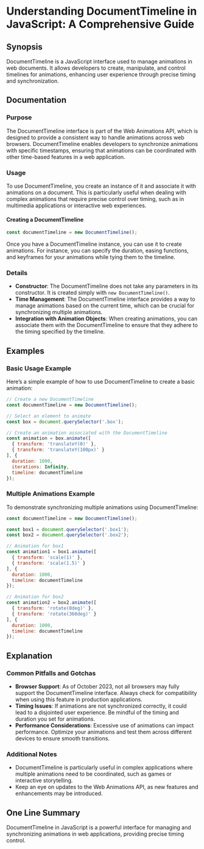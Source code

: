 <!--
Meta Description: # Understanding DocumentTimeline in JavaScript: A Comprehensive Guide ## Synopsis DocumentTimeline is a JavaScript interface used to manage animations...
Meta Keywords: documenttimeline, animations, const, web, javascript
-->

# Understanding DocumentTimeline in JavaScript: A Comprehensive Guide

## Synopsis
DocumentTimeline is a JavaScript interface used to manage animations in web documents. It allows developers to create, manipulate, and control timelines for animations, enhancing user experience through precise timing and synchronization.

## Documentation

### Purpose
The DocumentTimeline interface is part of the Web Animations API, which is designed to provide a consistent way to handle animations across web browsers. DocumentTimeline enables developers to synchronize animations with specific timestamps, ensuring that animations can be coordinated with other time-based features in a web application.

### Usage
To use DocumentTimeline, you create an instance of it and associate it with animations on a document. This is particularly useful when dealing with complex animations that require precise control over timing, such as in multimedia applications or interactive web experiences.

#### Creating a DocumentTimeline
```javascript
const documentTimeline = new DocumentTimeline();
```

Once you have a DocumentTimeline instance, you can use it to create animations. For instance, you can specify the duration, easing functions, and keyframes for your animations while tying them to the timeline.

### Details
- **Constructor**: The DocumentTimeline does not take any parameters in its constructor. It is created simply with `new DocumentTimeline()`.
- **Time Management**: The DocumentTimeline interface provides a way to manage animations based on the current time, which can be crucial for synchronizing multiple animations.
- **Integration with Animation Objects**: When creating animations, you can associate them with the DocumentTimeline to ensure that they adhere to the timing specified by the timeline.

## Examples

### Basic Usage Example
Here’s a simple example of how to use DocumentTimeline to create a basic animation:

```javascript
// Create a new DocumentTimeline
const documentTimeline = new DocumentTimeline();

// Select an element to animate
const box = document.querySelector('.box');

// Create an animation associated with the DocumentTimeline
const animation = box.animate([
  { transform: 'translateY(0)' },
  { transform: 'translateY(100px)' }
], {
  duration: 1000,
  iterations: Infinity,
  timeline: documentTimeline
});
```

### Multiple Animations Example
To demonstrate synchronizing multiple animations using DocumentTimeline:

```javascript
const documentTimeline = new DocumentTimeline();

const box1 = document.querySelector('.box1');
const box2 = document.querySelector('.box2');

// Animation for box1
const animation1 = box1.animate([
  { transform: 'scale(1)' },
  { transform: 'scale(1.5)' }
], {
  duration: 1000,
  timeline: documentTimeline
});

// Animation for box2
const animation2 = box2.animate([
  { transform: 'rotate(0deg)' },
  { transform: 'rotate(360deg)' }
], {
  duration: 1000,
  timeline: documentTimeline
});
```

## Explanation

### Common Pitfalls and Gotchas
- **Browser Support**: As of October 2023, not all browsers may fully support the DocumentTimeline interface. Always check for compatibility when using this feature in production applications.
- **Timing Issues**: If animations are not synchronized correctly, it could lead to a disjointed user experience. Be mindful of the timing and duration you set for animations.
- **Performance Considerations**: Excessive use of animations can impact performance. Optimize your animations and test them across different devices to ensure smooth transitions.

### Additional Notes
- DocumentTimeline is particularly useful in complex applications where multiple animations need to be coordinated, such as games or interactive storytelling.
- Keep an eye on updates to the Web Animations API, as new features and enhancements may be introduced.

## One Line Summary
DocumentTimeline in JavaScript is a powerful interface for managing and synchronizing animations in web applications, providing precise timing control.